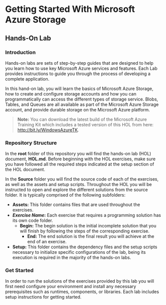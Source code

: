 # Getting Started With Microsoft Azure Storage #

## Hands-On Lab ##

### Introduction ###

Hands-on labs are sets of step-by-step guides that are designed to help you learn how to use key Microsoft Azure services and features.  Each Lab provides instructions to guide you through the process of developing a complete application.

In this hand-on lab, you will learn the basics of Microsoft Azure Storage, how to create and configure storage accounts and how you can programmatically can access the different types of storage service. Blobs, Tables, and Queues are all available as part of the Microsoft Azure Storage account, and provide durable storage on the Microsoft Azure platform.

> **Note:** You can download the latest build of the Microsoft Azure Training Kit which includes a tested version of this HOL from here: http://bit.ly/WindowsAzureTK.

### Repository Structure ###

In the **root** folder of this repository you will find the hands-on lab (HOL) document, **HOL.md**. Before beginning with the HOL exercises, make sure you have followed all the required steps indicated at the setup section of the HOL document. 

In the **Source** folder you will find the source code of each of the exercises, as well as the assets and setup scripts. Throughout the HOL you will be instructed to open and explore the different solutions from the source folder. It is typically comprised of the following subfolders:

- **Assets:** This folder contains files that are used throughout the exercises.
- **_Exercise Name_:** Each exercise that requires a programming solution has its own code folder.
  - **Begin:** The begin solution is the initial incomplete solution that you will finish by following the steps of the corresponding exercise.
	- **End:** The end solution is the final result you will achieve at the end of an exercise.
- **Setup:** This folder contains the dependency files and the setup scripts necessary to initialize specific configurations of the lab, being its execution is required in the majority of the hands-on labs.

### Get Started ###

In order to run the solutions of the exercises provided by this lab you will first need configure your environment and install any necessary prerequisites such as runtimes, components, or libraries. Each lab  includes setup instructions for getting started.

